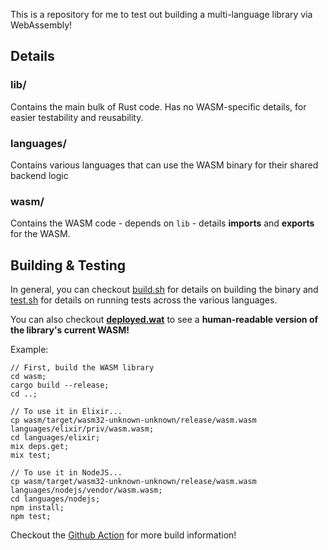 This is a repository for me to test out building a multi-language library via WebAssembly!

## Details

### lib/
Contains the main bulk of Rust code. Has no WASM-specific details, for easier testability and reusability.

### languages/
Contains various languages that can use the WASM binary for their shared backend logic

### wasm/
Contains the WASM code - depends on `lib` - details **imports** and **exports** for the WASM.

## Building & Testing
In general, you can checkout [build.sh](./build.sh) for details on building the binary and [test.sh](./test.sh) for details on running tests across the various languages.

You can also checkout **[deployed.wat](./deployed.wat)** to see a **human-readable version of the library's current WASM!**

Example:
```
// First, build the WASM library
cd wasm;
cargo build --release;
cd ..;

// To use it in Elixir...
cp wasm/target/wasm32-unknown-unknown/release/wasm.wasm languages/elixir/priv/wasm.wasm;
cd languages/elixir;
mix deps.get;
mix test;

// To use it in NodeJS...
cp wasm/target/wasm32-unknown-unknown/release/wasm.wasm languages/nodejs/vendor/wasm.wasm;
cd languages/nodejs;
npm install;
npm test;
```

Checkout the [Github Action](./.github/workflows/test.yml) for more build information!